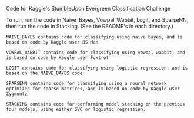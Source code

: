 Code for Kaggle's StumbleUpon Evergreen Classification Challenge

To run, run the code in Naive_Bayes, Vowpal_Wabbit, Logit, and SparseNN, then run the code in Stacking.  (See the README's in each directory.) 

	NAIVE_BAYES contains code for classifying using naive bayes, and is based on code by Kaggle user BS Man
	
	VOWPAL_WABBIT contains code for classifying using vowpal wabbit, and is based on code by Kaggle user Foxtrot
	
	LOGIT contains code for classifying using logistic regression, and is based on the NAIVE_BAYES code
	
	SPARSENN contains code for classifying using a neural network optimized for sparse matrices, and is based on code by Kaggle user Zygmuntz
	
	STACKING contains code for performing model stacking on the previous four models, using either SVC or logistic regression. 